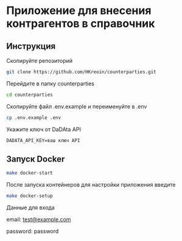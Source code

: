 # Приложение для внесения контрагентов в справочник

## Инструкция

Скопируйте репозиторий

```bash
git clone https://github.com/HKreoin/counterparties.git
```

Перейдите в папку counterparties

```bash
cd counterparties
```

Скопируйте файл .env.example и переименуйте в .env

```bash
cp .env.example .env
```

Укажите ключ от DaDAta API

```
DADATA_API_KEY=ваш ключ API
```

## Запуск Docker

```bash
make docker-start
```

После запуска контейнеров для настройки приложения введите

```bash
make docker-setup
```

Данные для входа

email: test@example.com

password: password
